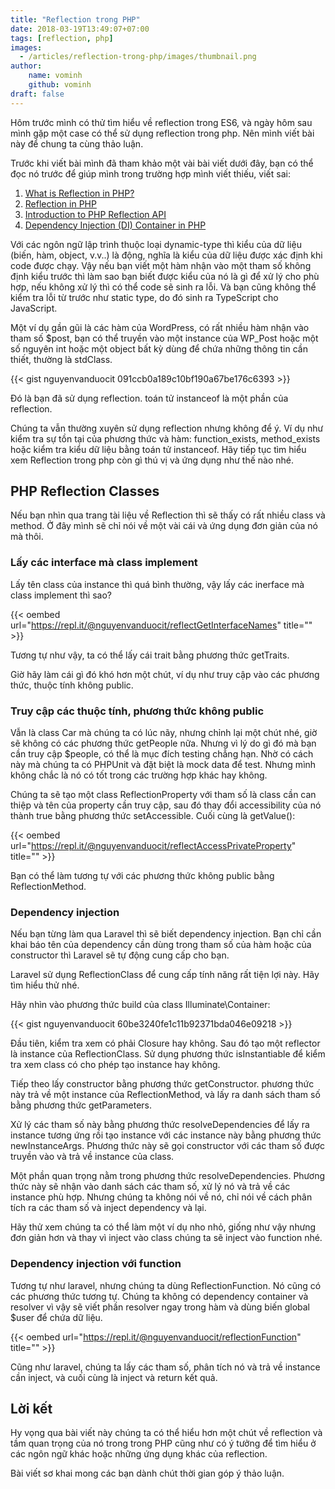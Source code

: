 ```yaml
---
title: "Reflection trong PHP"
date: 2018-03-19T13:49:07+07:00
tags: [reflection, php]
images:
  - /articles/reflection-trong-php/images/thumbnail.png
author:
    name: vominh
    github: vominh
draft: false
---
```


Hôm trước mình có thử tìm hiểu về reflection trong ES6, và ngày hôm sau mình gặp một case có thể sử dụng reflection trong php. Nên mình viết bài này để chung ta cùng thảo luận.

Trước khi viết bài mình đã tham khảo một vài bài viết dưới đây, bạn có thể đọc nó trước để giúp mình trong trường hợp mình viết thiếu, viết sai: 

1. [What is Reflection in PHP?](https://www.culttt.com/2014/07/02/reflection-php/)
1. [Reflection in PHP](https://code.tutsplus.com/tutorials/reflection-in-php--net-31408)
1. [Introduction to PHP Reflection API](https://medium.com/tech-tajawal/introduction-to-php-reflection-api-4af07cc17db4)
1. [Dependency Injection (DI) Container in PHP](https://medium.com/tech-tajawal/dependency-injection-di-container-in-php-a7e5d309ccc6)

Với các ngôn ngữ lập trình thuộc loại dynamic-type thì kiểu của dữ liệu (biến, hàm, object, v.v..) là động, nghĩa là kiểu của dữ liệu được xác định khi code được chạy. Vậy nếu bạn viết một hàm nhận vào một tham số không định kiểu trước thì làm sao bạn biết được kiểu của nó là gì để xử lý cho phù hợp, nếu không xử lý thì có thể code sẽ sinh ra lỗi. Và bạn cũng không thể kiểm tra lỗi từ trước như static type, do đó sinh ra TypeScript cho JavaScript.

Một ví dụ gần gũi là các hàm của WordPress, có rất nhiều hàm nhận vào tham số $post, bạn có thể truyền vào một instance của WP_Post hoặc một số nguyên int hoặc một object bất kỳ dùng để chứa những thông tin cần thiết, thường là stdClass.

{{< gist nguyenvanduocit 091ccb0a189c10bf190a67be176c6393  >}}

Đó là bạn đã sử dụng reflection. toán tử instanceof là một phần của reflection.

Chúng ta vẫn thường xuyên sử dụng reflection nhưng không để ý. Ví dụ như kiểm tra sự tồn tại của phương thức và hàm: function_exists, method_exists hoặc kiểm tra kiểu dữ liệu bằng toán tử instanceof. Hãy tiếp tục tìm hiểu xem Reflection trong php còn gì thú vị và ứng dụng như thế nào nhé.

## PHP Reflection Classes

Nếu bạn nhìn qua trang tài liệu về Reflection thì sẽ thấy có rất nhiều class và method. Ở đây mình sẽ chỉ nói về một vài cái và ứng dụng đơn giản của nó mà thôi.

### Lấy các interface mà class implement 

Lấy tên class của instance thì quá bình thường, vậy lấy các inerface mà class implement thì sao?

{{< oembed url="https://repl.it/@nguyenvanduocit/reflectGetInterfaceNames" title="" >}}

Tương tự như vậy, ta có thể lấy cái trait bằng phương thức getTraits.

Giờ hãy làm cái gì đó khó hơn một chút, ví dụ như truy cập vào các phương thức, thuộc tính không public.

### Truy cập các thuộc tính, phương thức không public

Vẫn là class Car mà chúng ta có lúc nãy, nhưng chỉnh lại một chút nhé, giờ sẽ không có các phương thức getPeople nữa. Nhưng vì lý do gì đó mà bạn cần truy cập $people, có thể là mục đích testing chẳng hạn. Nhờ có cách này mà chúng ta có PHPUnit và đặt biệt là mock data để test. Nhưng mình không chắc là nó có tốt trong các trường hợp khác hay không.

Chúng ta sẽ tạo một class ReflectionProperty với tham số là class cần can thiệp và tên của property cần truy cập, sau đó thay đổi accessibility của nó thành true bằng phương thức setAccessible. Cuối cùng là getValue():

{{< oembed url="https://repl.it/@nguyenvanduocit/reflectAccessPrivateProperty" title="" >}}

Bạn có thể làm tương tự với các phương thức không public bằng ReflectionMethod.

### Dependency injection

Nếu bạn từng làm qua Laravel thì sẽ biết dependency injection. Bạn chỉ cần khai báo tên của dependency cần dùng trong tham số của hàm hoặc của constructor thì Laravel sẽ tự động cung cấp cho bạn.
    
Laravel sử dụng ReflectionClass để cung cấp tính năng rất tiện lợi này. Hãy tìm hiểu thử nhé.
    
Hãy nhìn vào phương thức build của class Illuminate\Container:

{{< gist nguyenvanduocit 60be3240fe1c11b92371bda046e09218 >}}

Đầu tiên, kiểm tra xem có phải Closure hay không. Sau đó tạo một reflector là instance của ReflectionClass. Sử dụng phương thức isInstantiable để kiểm tra xem class có cho phép tạo instance hay không.

Tiếp theo lấy constructor bằng phương thức getConstructor. phương thức này trả về một instance của ReflectionMethod, và lấy ra danh sách tham số bằng phương thức getParameters.

Xử lý các tham số này bằng phương thức resolveDependencies để lấy ra instance tương ứng rồi tạo instance với các instance này bằng phương thức newInstanceArgs. Phương thức này sẽ gọi constructor với các tham số được truyền vào và trả về instance của class.

Một phần quan trọng nằm trong phương thức resolveDependencies. Phương thức này sẽ nhận vào danh sách các tham số, xử lý nó và trả về các instance phù hợp. Nhưng chúng ta không nói về nó, chỉ nói về cách phân tích ra các tham số và inject dependency và lại.

Hãy thử xem chúng ta có thể làm một ví dụ nho nhỏ, giống như vậy nhưng đơn giản hơn và thay vì inject vào class chúng ta sẽ inject vào function nhé.

### Dependency injection với function

Tương tự như laravel, nhưng chúng ta dùng ReflectionFunction. Nó cũng có các phương thức tương tự. Chúng ta không có dependency container và resolver vì vậy sẽ viết phần resolver ngay trong hàm và dùng biến global $user để chứa dữ liệu.

{{< oembed url="https://repl.it/@nguyenvanduocit/reflectionFunction" title="" >}}

Cũng như laravel, chúng ta lấy các tham số, phân tích nó và trả về instance cần inject, và cuối cùng là inject và return kết quả.

## Lời kết

Hy vọng qua bài viết này chúng ta có thể hiểu hơn một chút về reflection và tầm quan trọng của nó trong trong PHP cũng như có ý tưởng để tìm hiểu ở các ngôn ngữ khác hoặc những ứng dụng khác của reflection.
   
Bài viết sơ khai mong các bạn dành chút thời gian góp ý thảo luận.
